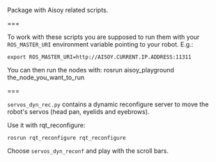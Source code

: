 Package with Aisoy related scripts.

===

To work with these scripts you are supposed to run them with your `ROS_MASTER_URI` environment variable pointing to your robot. E.g.:

    export ROS_MASTER_URI=http://AISOY.CURRENT.IP.ADDRESS:11311

You can then run the nodes with:
    rosrun aisoy_playground the_node_you_want_to_run

===

`servos_dyn_rec.py` contains a dynamic reconfigure server to move the robot's servos (head pan, eyelids and eyebrows).

Use it with rqt_reconfigure:

    rosrun rqt_reconfigure rqt_reconfigure

Choose `servos_dyn_reconf` and play with the scroll bars.

